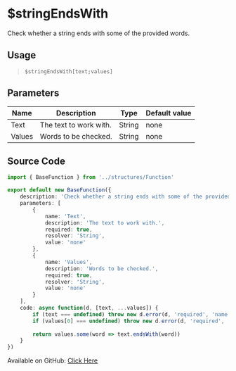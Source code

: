 # $stringEndsWith
Check whether a string ends with some of the provided words.
## Usage
> `$stringEndsWith[text;values]`
## Parameters
|  Name  |      Description       |  Type  | Default value |
|--------|------------------------|--------|---------------|
| Text   | The text to work with. | String | none          |
| Values | Words to be checked.   | String | none          |

## Source Code
```ts
import { BaseFunction } from '../structures/Function'

export default new BaseFunction({
    description: 'Check whether a string ends with some of the provided words.',
    parameters: [
        {
            name: 'Text',
            description: 'The text to work with.',
            required: true,
            resolver: 'String',
            value: 'none'
        },
        {
            name: 'Values',
            description: 'Words to be checked.',
            required: true,
            resolver: 'String',
            value: 'none'
        }
    ],
    code: async function(d, [text, ...values]) {
        if (text === undefined) throw new d.error(d, 'required', 'name', d.function?.name!)
        if (values[0] === undefined) throw new d.error(d, 'required', 'values', d.function?.name!)
        
        return values.some(word => text.endsWith(word))
    }
})
```
Available on GitHub: [Click Here](https://github.com/Cyberghxst/bdjs/blob/v1/src/functions/stringEndsWith.ts)